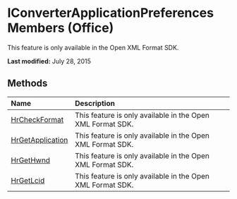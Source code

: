 
# IConverterApplicationPreferences Members (Office)
This feature is only available in the Open XML Format SDK.

 **Last modified:** July 28, 2015


## Methods



|**Name**|**Description**|
|:-----|:-----|
| [HrCheckFormat](79f1b1d8-385a-3c69-c9c1-360610407f9b.md)|This feature is only available in the Open XML Format SDK.|
| [HrGetApplication](c6fbc21b-49a1-c407-b37d-bf00a4a16bba.md)|This feature is only available in the Open XML Format SDK.|
| [HrGetHwnd](1b5bf73c-c006-0452-363d-3355649b989f.md)|This feature is only available in the Open XML Format SDK.|
| [HrGetLcid](c1c14c98-ac69-554b-34b9-4d4149adc6e3.md)|This feature is only available in the Open XML Format SDK.|
